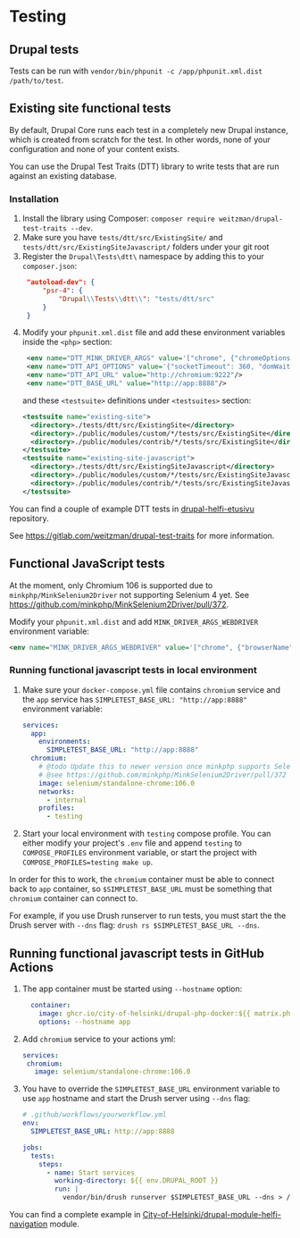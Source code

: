 # Testing

## Drupal tests

Tests can be run with `vendor/bin/phpunit -c /app/phpunit.xml.dist /path/to/test`.

## Existing site functional tests

By default, Drupal Core runs each test in a completely new Drupal instance, which is created from scratch for the test. In other words, none of your configuration and none of your content exists.

You can use the Drupal Test Traits (DTT) library to write tests that are run against an existing database.

### Installation

1. Install the library using Composer: `composer require weitzman/drupal-test-traits --dev`.
2. Make sure you have `tests/dtt/src/ExistingSite/` and `tests/dtt/src/ExistingSiteJavascript/` folders under your git root
3. Register the `Drupal\Tests\dtt\` namespace by adding this to your `composer.json`:
    ```json
     "autoload-dev": {
         "psr-4": {
             "Drupal\\Tests\\dtt\\": "tests/dtt/src"
         }
     }
    ```
4. Modify your `phpunit.xml.dist` file and add these environment variables inside the `<php>` section:
   ```xml
    <env name="DTT_MINK_DRIVER_ARGS" value='["chrome", {"chromeOptions":{"w3c": false }}, "http://chromium:4444"]'/>
    <env name="DTT_API_OPTIONS" value='{"socketTimeout": 360, "domWaitTimeout": 3600000}' />
    <env name="DTT_API_URL" value="http://chromium:9222"/>
    <env name="DTT_BASE_URL" value="http://app:8888"/>
    ```
   and these `<testsuite>` definitions under `<testsuites>` section:
    ```xml
    <testsuite name="existing-site">
      <directory>./tests/dtt/src/ExistingSite</directory>
      <directory>./public/modules/custom/*/tests/src/ExistingSite</directory>
      <directory>./public/modules/contrib/*/tests/src/ExistingSite</directory>
    </testsuite>
    <testsuite name="existing-site-javascript">
      <directory>./tests/dtt/src/ExistingSiteJavascript</directory>
      <directory>./public/modules/custom/*/tests/src/ExistingSiteJavascript</directory>
      <directory>./public/modules/contrib/*/tests/src/ExistingSiteJavascript</directory>
    </testsuite>
    ```

You can find a couple of example DTT tests in [drupal-helfi-etusivu](https://github.com/City-of-Helsinki/drupal-helfi-etusivu/tree/dev/tests/dtt/src) repository.

See https://gitlab.com/weitzman/drupal-test-traits for more information.

## Functional JavaScript tests

At the moment, only Chromium 106 is supported due to `minkphp/MinkSelenium2Driver` not supporting Selenium 4 yet. See https://github.com/minkphp/MinkSelenium2Driver/pull/372.

Modify your `phpunit.xml.dist` and add `MINK_DRIVER_ARGS_WEBDRIVER` environment variable:

```xml
<env name="MINK_DRIVER_ARGS_WEBDRIVER" value='["chrome", {"browserName":"chrome","chromeOptions":{"w3c": false}}, "http://chromium:4444"]' />
```

### Running functional javascript tests in local environment

1. Make sure your `docker-compose.yml` file contains `chromium` service and the `app` service has `SIMPLETEST_BASE_URL: "http://app:8888"` environment variable:
    ```yaml
    services:
      app:
        environments:
          SIMPLETEST_BASE_URL: "http://app:8888"
      chromium:
        # @todo Update this to newer version once minkphp supports Selenium 4.
        # @see https://github.com/minkphp/MinkSelenium2Driver/pull/372
        image: selenium/standalone-chrome:106.0
        networks:
          - internal
        profiles:
          - testing
    ```
2. Start your local environment with `testing` compose profile. You can either modify your project's `.env` file and append `testing` to `COMPOSE_PROFILES` environment variable, or start the project with `COMPOSE_PROFILES=testing make up`.

In order for this to work, the `chromium` container must be able to connect back to `app` container, so `$SIMPLETEST_BASE_URL` must be something that `chromium` container can connect to.

For example, if you use Drush runserver to run tests, you must start the the Drush server with `--dns` flag: `drush rs $SIMPLETEST_BASE_URL --dns`.

## Running functional javascript tests in GitHub Actions

1. The app container must be started using `--hostname` option:
    ```yaml
      container:
        image: ghcr.io/city-of-helsinki/drupal-php-docker:${{ matrix.php-versions }}-alpine
        options: --hostname app
    ```

2. Add `chromium` service to your actions yml:
     ```yaml
    services:
      chromium:
        image: selenium/standalone-chrome:106.0
     ```
3. You have to override the `SIMPLETEST_BASE_URL` environment variable to use `app` hostname and start the Drush server using `--dns` flag:
    ```yaml
    # .github/workflows/yourworkflow.yml
    env:
      SIMPLETEST_BASE_URL: http://app:8888
    
    jobs:
      tests:
        steps:
          - name: Start services
            working-directory: ${{ env.DRUPAL_ROOT }}
            run: |
              vendor/bin/drush runserver $SIMPLETEST_BASE_URL --dns > /dev/null 2>&1 &
    ```

You can find a complete example in [City-of-Helsinki/drupal-module-helfi-navigation](https://github.com/City-of-Helsinki/drupal-module-helfi-navigation/blob/main/.github/workflows/ci.yml) module.

